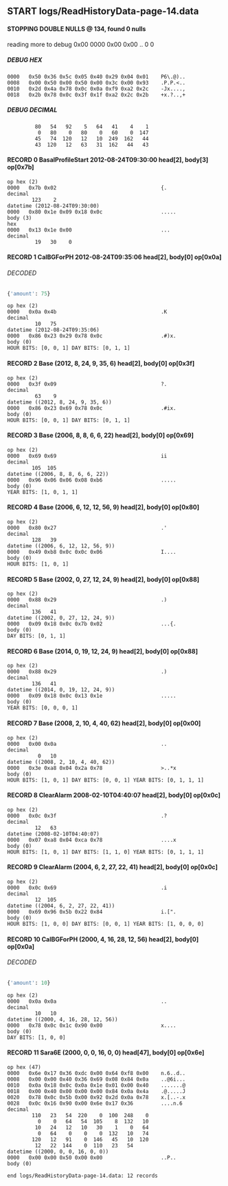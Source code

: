## START logs/ReadHistoryData-page-14.data
#### STOPPING DOUBLE NULLS @ 134, found 0 nulls
reading more to debug 0x00
    0000   0x00 0x00                                  ..
              0    0
##### DEBUG HEX
    0000   0x50 0x36 0x5c 0x05 0x40 0x29 0x04 0x01    P6\.@)..
    0008   0x00 0x50 0x00 0x50 0x00 0x3c 0x00 0x93    .P.P.<..
    0010   0x2d 0x4a 0x78 0x0c 0x0a 0xf9 0xa2 0x2c    -Jx....,
    0018   0x2b 0x78 0x0c 0x3f 0x1f 0xa2 0x2c 0x2b    +x.?..,+
##### DEBUG DECIMAL
             80   54   92    5   64   41    4    1
              0   80    0   80    0   60    0  147
             45   74  120   12   10  249  162   44
             43  120   12   63   31  162   44   43
#### RECORD 0 BasalProfileStart 2012-08-24T09:30:00 head[2], body[3] op[0x7b]

    op hex (2)
    0000   0x7b 0x02                                  {.
    decimal
            123    2
    datetime (2012-08-24T09:30:00)
    0000   0x80 0x1e 0x09 0x18 0x0c                   .....
    body (3)
    hex
    0000   0x13 0x1e 0x00                             ...
    decimal
             19   30    0

#### RECORD 1 CalBGForPH 2012-08-24T09:35:06 head[2], body[0] op[0x0a]
###### DECODED
```python
{'amount': 75}
```
    op hex (2)
    0000   0x0a 0x4b                                  .K
    decimal
             10   75
    datetime (2012-08-24T09:35:06)
    0000   0x86 0x23 0x29 0x78 0x0c                   .#)x.
    body (0)
    HOUR BITS: [0, 0, 1] DAY BITS: [0, 1, 1]
#### RECORD 2 Base (2012, 8, 24, 9, 35, 6) head[2], body[0] op[0x3f]

    op hex (2)
    0000   0x3f 0x09                                  ?.
    decimal
             63    9
    datetime ((2012, 8, 24, 9, 35, 6))
    0000   0x86 0x23 0x69 0x78 0x0c                   .#ix.
    body (0)
    HOUR BITS: [0, 0, 1] DAY BITS: [0, 1, 1]
#### RECORD 3 Base (2006, 8, 8, 6, 6, 22) head[2], body[0] op[0x69]

    op hex (2)
    0000   0x69 0x69                                  ii
    decimal
            105  105
    datetime ((2006, 8, 8, 6, 6, 22))
    0000   0x96 0x06 0x06 0x08 0xb6                   .....
    body (0)
    YEAR BITS: [1, 0, 1, 1]
#### RECORD 4 Base (2006, 6, 12, 12, 56, 9) head[2], body[0] op[0x80]

    op hex (2)
    0000   0x80 0x27                                  .'
    decimal
            128   39
    datetime ((2006, 6, 12, 12, 56, 9))
    0000   0x49 0xb8 0x0c 0x0c 0x06                   I....
    body (0)
    HOUR BITS: [1, 0, 1]
#### RECORD 5 Base (2002, 0, 27, 12, 24, 9) head[2], body[0] op[0x88]

    op hex (2)
    0000   0x88 0x29                                  .)
    decimal
            136   41
    datetime ((2002, 0, 27, 12, 24, 9))
    0000   0x09 0x18 0x0c 0x7b 0x02                   ...{.
    body (0)
    DAY BITS: [0, 1, 1]
#### RECORD 6 Base (2014, 0, 19, 12, 24, 9) head[2], body[0] op[0x88]

    op hex (2)
    0000   0x88 0x29                                  .)
    decimal
            136   41
    datetime ((2014, 0, 19, 12, 24, 9))
    0000   0x09 0x18 0x0c 0x13 0x1e                   .....
    body (0)
    YEAR BITS: [0, 0, 0, 1]
#### RECORD 7 Base (2008, 2, 10, 4, 40, 62) head[2], body[0] op[0x00]

    op hex (2)
    0000   0x00 0x0a                                  ..
    decimal
              0   10
    datetime ((2008, 2, 10, 4, 40, 62))
    0000   0x3e 0xa8 0x04 0x2a 0x78                   >..*x
    body (0)
    HOUR BITS: [1, 0, 1] DAY BITS: [0, 0, 1] YEAR BITS: [0, 1, 1, 1]
#### RECORD 8 ClearAlarm 2008-02-10T04:40:07 head[2], body[0] op[0x0c]

    op hex (2)
    0000   0x0c 0x3f                                  .?
    decimal
             12   63
    datetime (2008-02-10T04:40:07)
    0000   0x07 0xa8 0x04 0xca 0x78                   ....x
    body (0)
    HOUR BITS: [1, 0, 1] DAY BITS: [1, 1, 0] YEAR BITS: [0, 1, 1, 1]
#### RECORD 9 ClearAlarm (2004, 6, 2, 27, 22, 41) head[2], body[0] op[0x0c]

    op hex (2)
    0000   0x0c 0x69                                  .i
    decimal
             12  105
    datetime ((2004, 6, 2, 27, 22, 41))
    0000   0x69 0x96 0x5b 0x22 0x84                   i.[".
    body (0)
    HOUR BITS: [1, 0, 0] DAY BITS: [0, 0, 1] YEAR BITS: [1, 0, 0, 0]
#### RECORD 10 CalBGForPH (2000, 4, 16, 28, 12, 56) head[2], body[0] op[0x0a]
###### DECODED
```python
{'amount': 10}
```
    op hex (2)
    0000   0x0a 0x0a                                  ..
    decimal
             10   10
    datetime ((2000, 4, 16, 28, 12, 56))
    0000   0x78 0x0c 0x1c 0x90 0x00                   x....
    body (0)
    DAY BITS: [1, 0, 0]
#### RECORD 11 Sara6E (2000, 0, 0, 16, 0, 0) head[47], body[0] op[0x6e]

    op hex (47)
    0000   0x6e 0x17 0x36 0xdc 0x00 0x64 0xf8 0x00    n.6..d..
    0008   0x00 0x00 0x40 0x36 0x69 0x08 0x84 0x0a    ..@6i...
    0010   0x0a 0x18 0x0c 0x0a 0x1e 0x01 0x00 0x40    .......@
    0018   0x00 0x40 0x00 0x00 0x00 0x84 0x0a 0x4a    .@.....J
    0020   0x78 0x0c 0x5b 0x00 0x92 0x2d 0x0a 0x78    x.[..-.x
    0028   0x0c 0x16 0x90 0x00 0x6e 0x17 0x36         ....n.6
    decimal
            110   23   54  220    0  100  248    0
              0    0   64   54  105    8  132   10
             10   24   12   10   30    1    0   64
              0   64    0    0    0  132   10   74
            120   12   91    0  146   45   10  120
             12   22  144    0  110   23   54
    datetime ((2000, 0, 0, 16, 0, 0))
    0000   0x00 0x00 0x50 0x00 0x00                   ..P..
    body (0)

`end logs/ReadHistoryData-page-14.data: 12 records`
